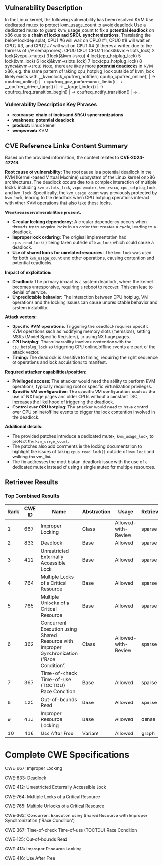 ## Vulnerability Description
In the Linux kernel, the following vulnerability has been resolved KVM Use dedicated mutex to protect kvm_usage_count to avoid deadlock Use a dedicated mutex to guard kvm_usage_count to fix a **potential deadlock** on x86 due to a **chain of locks and SRCU synchronizations**. Translating the below lockdep splat, CPU1 #6 will wait on CPU0 #1, CPU0 #8 will wait on CPU2 #3, and CPU2 #7 will wait on CPU1 #4 (if theres a writer, due to the fairness of r/w semaphores). CPU0 CPU1 CPU2 1 lock(&kvm->slots_lock) 2 lock(&vcpu->mutex) 3 lock(&kvm->srcu) 4 lock(cpu_hotplug_lock) 5 lock(kvm_lock) 6 lock(&kvm->slots_lock) 7 lock(cpu_hotplug_lock) 8 sync(&kvm->srcu) Note, there are likely more **potential deadlock**s in KVM x86, e.g. the same pattern of taking cpu_hotplug_lock outside of kvm_lock likely exists with __kvmclock_cpufreq_notifier() cpuhp_cpufreq_online() | -> cpufreq_online() | -> cpufreq_gov_performance_limits() | -> __cpufreq_driver_target() | -> __target_index() | -> cpufreq_freq_transition_begin() | -> cpufreq_notify_transition() | -> .

### Vulnerability Description Key Phrases
- **rootcause:** **chain of locks and SRCU synchronizations**
- **weakness:** **potential deadlock**
- **product:** Linux kernel
- **component:** KVM

## CVE Reference Links Content Summary
Based on the provided information, the content relates to **CVE-2024-47744**.

**Root cause of vulnerability:**
The root cause is a potential deadlock in the KVM (Kernel-based Virtual Machine) subsystem of the Linux kernel on x86 architectures. The deadlock occurs due to a complex interaction of multiple locks, including `kvm->slots_lock`, `vcpu->mutex`, `kvm->srcu`, `cpu_hotplug_lock`, and `kvm_lock`. Specifically, the `kvm_usage_count` was previously protected by `kvm_lock`, leading to the deadlock when CPU hotplug operations interact with other KVM operations that also take these locks.

**Weaknesses/vulnerabilities present:**
- **Circular locking dependency**: A circular dependency occurs when threads try to acquire locks in an order that creates a cycle, leading to a deadlock.
- **Improper lock ordering**: The original implementation had `cpus_read_lock()` being taken outside of `kvm_lock` which could cause a deadlock.
- **Use of shared locks for unrelated resources**: The `kvm_lock` was used for both `kvm_usage_count` and other operations, causing contention and potential deadlocks.

**Impact of exploitation:**
- **Deadlock:** The primary impact is a system deadlock, where the kernel becomes unresponsive, requiring a reboot to recover. This can lead to denial of service.
- **Unpredictable behavior:** The interaction between CPU hotplug, VM operations and the locking issues can cause unpredictable behavior and system instability.

**Attack vectors:**
- **Specific KVM operations:** Triggering the deadlock requires specific KVM operations such as modifying memory slots (memslots), setting MSRs (Model Specific Registers), or using NX huge pages.
- **CPU hotplug**: The vulnerability involves contention with the `cpu_hotplug_lock` so triggering CPU online/offline events are part of the attack vector.
- **Timing:** The deadlock is sensitive to timing, requiring the right sequence of operations and lock acquisitions to manifest.

**Required attacker capabilities/position:**
- **Privileged access:** The attacker would need the ability to perform KVM operations, typically requiring root or specific virtualization privileges.
- **Specific VM configuration:** The specific VM configuration, such as the use of NX huge pages and older CPUs without a constant TSC, increases the likelihood of triggering the deadlock.
- **Control over CPU hotplug:** The attacker would need to have control over CPU online/offline events to trigger the lock contention involved in the deadlock.

**Additional details:**
- The provided patches introduce a dedicated mutex, `kvm_usage_lock`, to protect the `kvm_usage_count`.
- The patches also add comments in the locking documentation to highlight the issues of taking `cpus_read_lock()` outside of `kvm_lock` and walking the vm\_list.
- The fix addresses the most blatant deadlock issue with the use of a dedicated mutex instead of using a single mutex for multiple resources.

## Retriever Results

### Top Combined Results

| Rank | CWE ID | Name | Abstraction | Usage  | Retrievers | Individual Scores |
|------|--------|------|-------------|-------|------------|-------------------|
| 1 | 667 | Improper Locking | Class | Allowed-with-Review | sparse | 0.702 |
| 2 | 833 | Deadlock | Base | Allowed | sparse | 0.582 |
| 3 | 412 | Unrestricted Externally Accessible Lock | Base | Allowed | sparse | 0.579 |
| 4 | 764 | Multiple Locks of a Critical Resource | Base | Allowed | sparse | 0.562 |
| 5 | 765 | Multiple Unlocks of a Critical Resource | Base | Allowed | sparse | 0.550 |
| 6 | 362 | Concurrent Execution using Shared Resource with Improper Synchronization ('Race Condition') | Class | Allowed-with-Review | sparse | 0.548 |
| 7 | 367 | Time-of-check Time-of-use (TOCTOU) Race Condition | Base | Allowed | sparse | 0.540 |
| 8 | 125 | Out-of-bounds Read | Base | Allowed | sparse | 0.536 |
| 9 | 413 | Improper Resource Locking | Base | Allowed | dense | 0.554 |
| 10 | 416 | Use After Free | Variant | Allowed | graph | 0.002 |



# Complete CWE Specifications

CWE-667: Improper Locking

CWE-833: Deadlock

CWE-412: Unrestricted Externally Accessible Lock

CWE-764: Multiple Locks of a Critical Resource

CWE-765: Multiple Unlocks of a Critical Resource

CWE-362: Concurrent Execution using Shared Resource with Improper Synchronization ('Race Condition')

CWE-367: Time-of-check Time-of-use (TOCTOU) Race Condition

CWE-125: Out-of-bounds Read

CWE-413: Improper Resource Locking

CWE-416: Use After Free